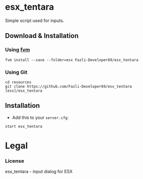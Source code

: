 # esx_tentara
Simple script used for inputs.

## Download & Installation

### Using [fvm](https://github.com/qlaffont/fvm-installer)
```
fvm install --save --folder=esx Fazli-Developer69/esx_tentara
```

### Using Git
```
cd resources
git clone https://github.com/Fazli-Developer69/esx_tentara [esx]/esx_tentara
```

## Installation
- Add this to your `server.cfg`:

```
start esx_tentara
```

# Legal
### License
esx_tentara - input dialog for ESX
